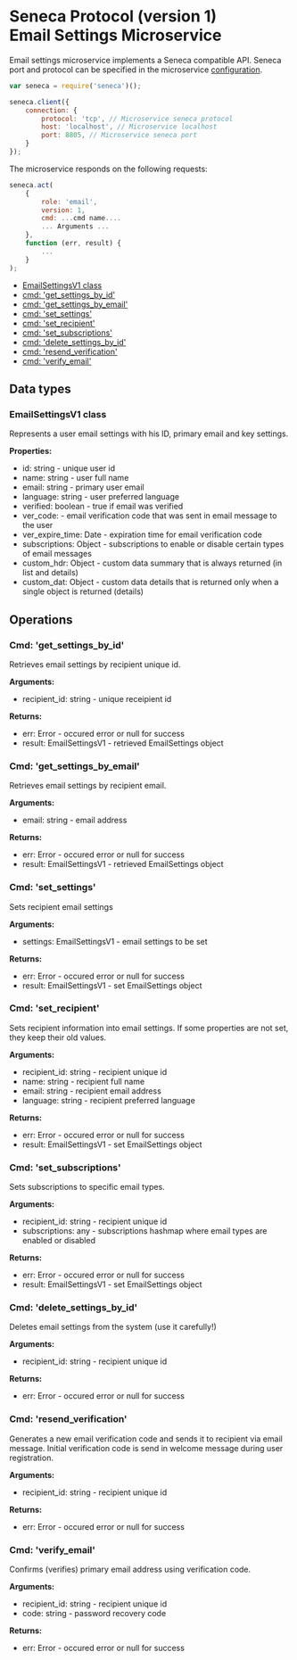 # Seneca Protocol (version 1) <br/> Email Settings Microservice

Email settings microservice implements a Seneca compatible API. 
Seneca port and protocol can be specified in the microservice [configuration](Configuration.md/#api_seneca). 

```javascript
var seneca = require('seneca')();

seneca.client({
    connection: {
        protocol: 'tcp', // Microservice seneca protocol
        host: 'localhost', // Microservice localhost
        port: 8805, // Microservice seneca port
    }
});
```

The microservice responds on the following requests:

```javascript
seneca.act(
    {
        role: 'email',
        version: 1,
        cmd: ...cmd name....
        ... Arguments ...
    },
    function (err, result) {
        ...
    }
);
```
* [EmailSettingsV1 class](#class1)
* [cmd: 'get_settings_by_id'](#operation1)
* [cmd: 'get_settings_by_email'](#operation2)
* [cmd: 'set_settings'](#operation3)
* [cmd: 'set_recipient'](#operation4)
* [cmd: 'set_subscriptions'](#operation5)
* [cmd: 'delete_settings_by_id'](#operation6)
* [cmd: 'resend_verification'](#operation7)
* [cmd: 'verify_email'](#operation8)

## Data types

### <a name="class1"></a> EmailSettingsV1 class

Represents a user email settings with his ID, primary email and key settings.

**Properties:**
- id: string - unique user id
- name: string - user full name
- email: string - primary user email
- language: string - user preferred language
- verified: boolean - true if email was verified
- ver_code: - email verification code that was sent in email message to the user
- ver\_expire\_time: Date - expiration time for email verification code
- subscriptions: Object - subscriptions to enable or disable certain types of email messages
- custom_hdr: Object - custom data summary that is always returned (in list and details)
- custom_dat: Object - custom data details that is returned only when a single object is returned (details)


## Operations

### <a name="operation1"></a> Cmd: 'get\_settings\_by_id'

Retrieves email settings by recipient unique id. 

**Arguments:** 
- recipient_id: string - unique receipient id

**Returns:**
- err: Error - occured error or null for success
- result: EmailSettingsV1 - retrieved EmailSettings object

### <a name="operation2"></a> Cmd: 'get\_settings\_by_email'

Retrieves email settings by recipient email. 

**Arguments:** 
- email: string - email address

**Returns:**
- err: Error - occured error or null for success
- result: EmailSettingsV1 - retrieved EmailSettings object

### <a name="operation3"></a> Cmd: 'set_settings'

Sets recipient email settings

**Arguments:** 
- settings: EmailSettingsV1 -  email settings to be set

**Returns:**
- err: Error - occured error or null for success
- result: EmailSettingsV1 - set EmailSettings object

### <a name="operation4"></a> Cmd: 'set_recipient'

Sets recipient information into email settings.
If some properties are not set, they keep their old values.

**Arguments:** 
- recipient_id: string - recipient unique id
- name: string - recipient full name
- email: string - recipient email address
- language: string - recipient preferred language

**Returns:**
- err: Error - occured error or null for success
- result: EmailSettingsV1 - set EmailSettings object

### <a name="operation5"></a> Cmd: 'set_subscriptions'

Sets subscriptions to specific email types.

**Arguments:** 
- recipient_id: string - recipient unique id
- subscriptions: any - subscriptions hashmap where email types are enabled or disabled

**Returns:**
- err: Error - occured error or null for success
- result: EmailSettingsV1 - set EmailSettings object

### <a name="operation6"></a> Cmd: 'delete\_settings\_by_id'

Deletes email settings from the system (use it carefully!)

**Arguments:** 
- recipient_id: string - recipient unique id

**Returns:**
- err: Error - occured error or null for success

### <a name="operation7"></a> Cmd: 'resend_verification'

Generates a new email verification code and sends it to recipient via email message.
Initial verification code is send in welcome message during user registration.

**Arguments:** 
- recipient_id: string - recipient unique id

**Returns:**
- err: Error - occured error or null for success

### <a name="operation8"></a> Cmd: 'verify_email'

Confirms (verifies) primary email address using verification code.

**Arguments:** 
- recipient_id: string - recipient unique id
- code: string - password recovery code

**Returns:**
- err: Error - occured error or null for success
